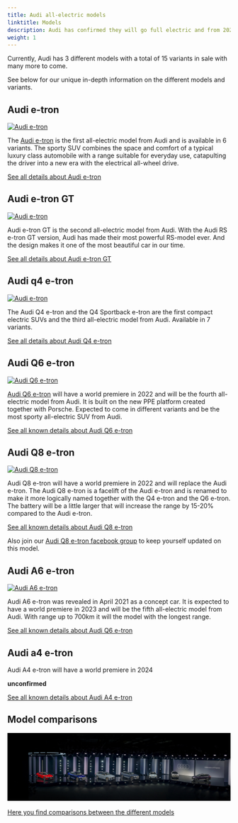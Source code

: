 ```yaml
---
title: Audi all-electric models
linktitle: Models
description: Audi has confirmed they will go full electric and from 2026 only develop all-electric models. Electrichgasgoneaudi.net has all the details about current all-electric models and what we know about the coming models.
weight: 1
---
```





Currently, Audi has 3 different models with a total of 15 variants in sale with many more to come.

See below for our unique in-depth information on the different models and variants.

## Audi e-tron

[![Audi e-tron](https://media.electrichasgoneaudi.net/multimedia/models/e-tron/variants/variants1s.jpg)](e-tron/)

The [Audi e-tron](e-tron/) is the first all-electric model from Audi and is available in 6 variants. The sporty SUV combines the space and comfort of a typical luxury class automobile with a range suitable for everyday use, catapulting the driver into a new era with the electrical all-wheel drive.

[See all details about Audi e-tron](e-tron/)

## Audi e-tron GT

[![Audi e-tron](https://media.electrichasgoneaudi.net/multimedia/models/e-tron-gt/variants/variants.jpg)](e-tron-gt/)

Audi e-tron GT is the second all-electric model from Audi. With the Audi RS e-tron GT version, Audi has made their most powerful RS-model ever. And the design makes it one of the most beautiful car in our time.

[See all details about Audi e-tron GT](e-tron-gt/)

## Audi q4 e-tron

[![Audi e-tron](https://media.electrichasgoneaudi.net/multimedia/models/q4-e-tron/variants/variants1.jpg)](q4-e-tron/)

The Audi Q4 e-tron and the Q4 Sportback e-tron are the first compact electric SUVs and the third all-electric model from Audi. Available in 7 variants.

[See all details about Audi Q4 e-tron](q4-e-tron/)

## Audi Q6 e-tron

[![Audi Q6 e-tron](https://media.electrichasgoneaudi.net/multimedia/models/q6-e-tron/prototype1.jpg)](q6-e-tron/) 

[Audi Q6 e-tron](q6-e-tron/) will have a world premiere in 2022 and will be the fourth all-electric model from Audi. It is built on the new PPE platform created together with Porsche. Expected to come in different variants and be the most sporty all-electric SUV from Audi.

[See all known details about Audi Q6 e-tron](q6-e-tron/)

## Audi Q8 e-tron

[![Audi Q8 e-tron](https://media.electrichasgoneaudi.net/multimedia/models/q8-e-tron/q8prototypes.jpg)](q8-e-tron/)

Audi Q8 e-tron will have a world premiere in 2022 and will replace the Audi e-tron. The Audi Q8 e-tron is a facelift of the Audi e-tron and is renamed
to make it more logically named together with the Q4 e-tron and the Q6 e-tron. The battery will be a little larger that will increase the range by 15-20% compared to the Audi e-tron.

[See all known details about Audi Q8 e-tron](q8-e-tron/) 

Also join our [Audi Q8 e-tron facebook group](https://www.facebook.com/groups/1070499437069641) to keep yourself updated on this model.

## Audi A6 e-tron

[![Audi A6 e-tron](https://media.electrichasgoneaudi.net/multimedia/models/a6-e-tron/a6-etron-1s.jpg)](a6-e-tron/)

Audi A6 e-tron was revealed in April 2021 as a concept car. It is expected to have a world premiere in 2023 and will be the fifth all-electric model from Audi. With range up to 700km it will the model with the longest range.

[See all known details about Audi Q6 e-tron](a6-e-tron/)

## Audi a4 e-tron

Audi A4 e-tron will have a world premiere in 2024

**unconfirmed**

[See all known details about Audi A4 e-tron](a4-e-tron/)

## Model comparisons

![bilde](models.jpg "Audi all-electric models")

[Here you find comparisons between the different models](comparisons/)